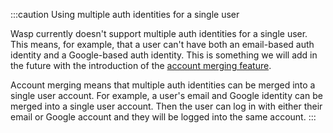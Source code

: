 :::caution Using multiple auth identities for a single user

Wasp currently doesn't support multiple auth identities for a single user. This means, for example, that a user can't have both an email-based auth identity and a Google-based auth identity. This is something we will add in the future with the introduction of the [account merging feature](https://github.com/wasp-lang/wasp/issues/954).

Account merging means that multiple auth identities can be merged into a single user account. For example, a user's email and Google identity can be merged into a single user account. Then the user can log in with either their email or Google account and they will be logged into the same account.
:::
